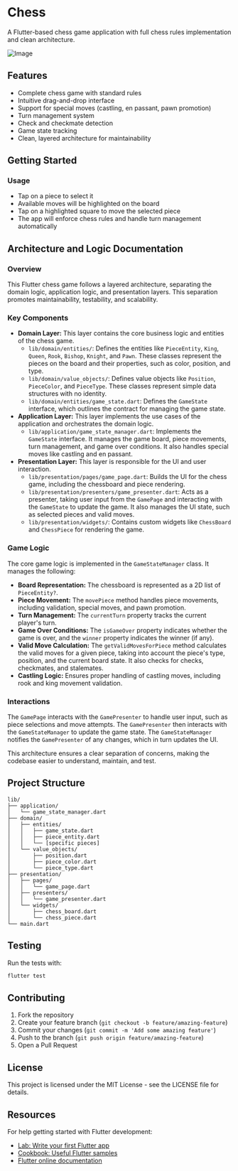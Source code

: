 # Chess

A Flutter-based chess game application with full chess rules implementation and clean architecture.

![Image](https://github.com/user-attachments/assets/44a7bf12-c1e5-4d0e-8aaf-4d1273f1828b) <!-- Replace with actual screenshot when available -->

## Features

- Complete chess game with standard rules
- Intuitive drag-and-drop interface
- Support for special moves (castling, en passant, pawn promotion)
- Turn management system
- Check and checkmate detection
- Game state tracking
- Clean, layered architecture for maintainability

## Getting Started

### Usage

- Tap on a piece to select it
- Available moves will be highlighted on the board
- Tap on a highlighted square to move the selected piece
- The app will enforce chess rules and handle turn management automatically

## Architecture and Logic Documentation

### Overview

This Flutter chess game follows a layered architecture, separating the domain logic, application logic, and presentation layers. This separation promotes maintainability, testability, and scalability.

### Key Components

- **Domain Layer:** This layer contains the core business logic and entities of the chess game.
  - `lib/domain/entities/`: Defines the entities like `PieceEntity`, `King`, `Queen`, `Rook`, `Bishop`, `Knight`, and `Pawn`. These classes represent the pieces on the board and their properties, such as color, position, and type.
  - `lib/domain/value_objects/`: Defines value objects like `Position`, `PieceColor`, and `PieceType`. These classes represent simple data structures with no identity.
  - `lib/domain/entities/game_state.dart`: Defines the `GameState` interface, which outlines the contract for managing the game state.
- **Application Layer:** This layer implements the use cases of the application and orchestrates the domain logic.
  - `lib/application/game_state_manager.dart`: Implements the `GameState` interface. It manages the game board, piece movements, turn management, and game over conditions. It also handles special moves like castling and en passant.
- **Presentation Layer:** This layer is responsible for the UI and user interaction.
  - `lib/presentation/pages/game_page.dart`: Builds the UI for the chess game, including the chessboard and piece rendering.
  - `lib/presentation/presenters/game_presenter.dart`: Acts as a presenter, taking user input from the `GamePage` and interacting with the `GameState` to update the game. It also manages the UI state, such as selected pieces and valid moves.
  - `lib/presentation/widgets/`: Contains custom widgets like `ChessBoard` and `ChessPiece` for rendering the game.

### Game Logic

The core game logic is implemented in the `GameStateManager` class. It manages the following:

- **Board Representation:** The chessboard is represented as a 2D list of `PieceEntity?`.
- **Piece Movement:** The `movePiece` method handles piece movements, including validation, special moves, and pawn promotion.
- **Turn Management:** The `currentTurn` property tracks the current player's turn.
- **Game Over Conditions:** The `isGameOver` property indicates whether the game is over, and the `winner` property indicates the winner (if any).
- **Valid Move Calculation:** The `getValidMovesForPiece` method calculates the valid moves for a given piece, taking into account the piece's type, position, and the current board state. It also checks for checks, checkmates, and stalemates.
- **Castling Logic:** Ensures proper handling of castling moves, including rook and king movement validation.

### Interactions

The `GamePage` interacts with the `GamePresenter` to handle user input, such as piece selections and move attempts. The `GamePresenter` then interacts with the `GameStateManager` to update the game state. The `GameStateManager` notifies the `GamePresenter` of any changes, which in turn updates the UI.

This architecture ensures a clear separation of concerns, making the codebase easier to understand, maintain, and test.

## Project Structure

```
lib/
├── application/
│   └── game_state_manager.dart
├── domain/
│   ├── entities/
│   │   ├── game_state.dart
│   │   ├── piece_entity.dart
│   │   └── [specific pieces]
│   └── value_objects/
│       ├── position.dart
│       ├── piece_color.dart
│       └── piece_type.dart
├── presentation/
│   ├── pages/
│   │   └── game_page.dart
│   ├── presenters/
│   │   └── game_presenter.dart
│   └── widgets/
│       ├── chess_board.dart
│       └── chess_piece.dart
└── main.dart
```

## Testing

Run the tests with:

```bash
flutter test
```

## Contributing

1. Fork the repository
2. Create your feature branch (`git checkout -b feature/amazing-feature`)
3. Commit your changes (`git commit -m 'Add some amazing feature'`)
4. Push to the branch (`git push origin feature/amazing-feature`)
5. Open a Pull Request

## License

This project is licensed under the MIT License - see the LICENSE file for details.

## Resources

For help getting started with Flutter development:

- [Lab: Write your first Flutter app](https://docs.flutter.dev/get-started/codelab)
- [Cookbook: Useful Flutter samples](https://docs.flutter.dev/cookbook)
- [Flutter online documentation](https://docs.flutter.dev/)
